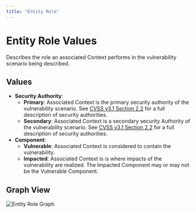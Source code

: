 ```yaml
---
title: "Entity Role"
---
```

# Entity Role Values

Describes the role an associated Context performs in the vulnerability scenario being described.

## Values

- **Security Authority**:
	- **Primary**:  Associated Context is the primary security authority of the vulnerability scenario. See [CVSS v3.1 Section 2.2](https://www.first.org/cvss/specification-document#2-2-Scope-S) for a full description of security authorities.
	- **Secondary**:  Associated Context is a secondary security Authority of the vulnerability scenario. See [CVSS v3.1 Section 2.2](https://www.first.org/cvss/specification-document#2-2-Scope-S) for a full description of security authorities.
- **Component**:
	- **Vulnerable**: Associated Context is considered to contain the vulnerability. 
	- **Impacted**:  Associated Context is is where impacts of the vulnerability are realized. The Impacted Component may or may not be the Vulnerable Component.

## Graph View

![Entity Role Graph](/figures/graphsnippets/EntityRoleSnippet.png "Entity Role Graph")
